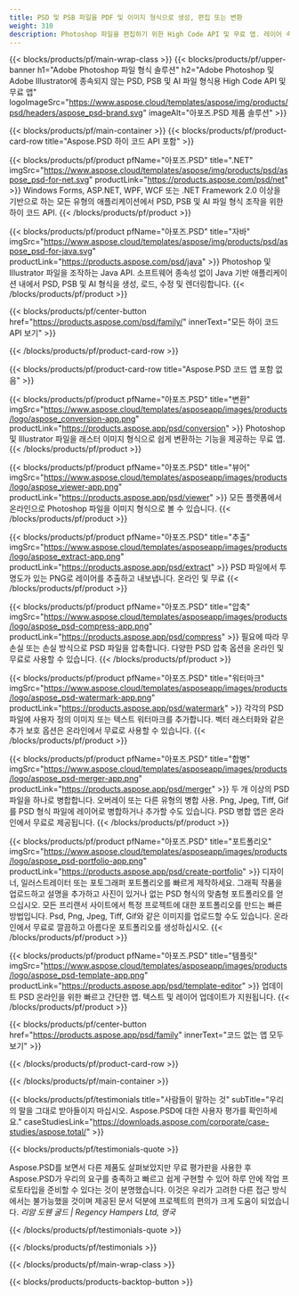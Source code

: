 ```yaml
---
title: PSD 및 PSB 파일을 PDF 및 이미지 형식으로 생성, 편집 또는 변환
weight: 310
description: Photoshop 파일을 편집하기 위한 High Code API 및 무료 앱. 레이어 속성을 업데이트하는 기능, 워터마크를 추가하는 기능 회전 배율 Flip Crop Dithering Raster Conversion.
---
```


{{< blocks/products/pf/main-wrap-class >}}
{{< blocks/products/pf/upper-banner h1="Adobe Photoshop 파일 형식 솔루션" h2="Adobe Photoshop 및 Adobe Illustrator에 종속되지 않는 PSD, PSB 및 AI 파일 형식용 High Code API 및 무료 앱" logoImageSrc="https://www.aspose.cloud/templates/aspose/img/products/psd/headers/aspose_psd-brand.svg" imageAlt="아포즈.PSD 제품 솔루션" >}}

{{< blocks/products/pf/main-container >}}
{{< blocks/products/pf/product-card-row title="Aspose.PSD 하이 코드 API 포함" >}}

{{< blocks/products/pf/product pfName="아포즈.PSD" title=".NET" imgSrc="https://www.aspose.cloud/templates/aspose/img/products/psd/aspose_psd-for-net.svg" productLink="https://products.aspose.com/psd/net" >}}
Windows Forms, ASP.NET, WPF, WCF 또는 .NET Framework 2.0 이상을 기반으로 하는 모든 유형의 애플리케이션에서 PSD, PSB 및 AI 파일 형식 조작을 위한 하이 코드 API.
{{< /blocks/products/pf/product >}}

{{< blocks/products/pf/product pfName="아포즈.PSD" title="자바" imgSrc="https://www.aspose.cloud/templates/aspose/img/products/psd/aspose_psd-for-java.svg" productLink="https://products.aspose.com/psd/java" >}}
Photoshop 및 Illustrator 파일을 조작하는 Java API. 소프트웨어 종속성 없이 Java 기반 애플리케이션 내에서 PSD, PSB 및 AI 형식을 생성, 로드, 수정 및 렌더링합니다.
{{< /blocks/products/pf/product >}}

{{< blocks/products/pf/center-button href="https://products.aspose.com/psd/family/" innerText="모든 하이 코드 API 보기" >}}

{{< /blocks/products/pf/product-card-row >}}

{{< blocks/products/pf/product-card-row title="Aspose.PSD 코드 앱 포함 없음" >}}

{{< blocks/products/pf/product pfName="아포즈.PSD" title="변환" imgSrc="https://www.aspose.cloud/templates/asposeapp/images/products/logo/aspose_conversion-app.png" productLink="https://products.aspose.app/psd/conversion" >}}
Photoshop 및 Illustrator 파일을 래스터 이미지 형식으로 쉽게 변환하는 기능을 제공하는 무료 앱.
{{< /blocks/products/pf/product >}}

{{< blocks/products/pf/product pfName="아포즈.PSD" title="뷰어" imgSrc="https://www.aspose.cloud/templates/asposeapp/images/products/logo/aspose_viewer-app.png" productLink="https://products.aspose.app/psd/viewer" >}}
모든 플랫폼에서 온라인으로 Photoshop 파일을 이미지 형식으로 볼 수 있습니다.
{{< /blocks/products/pf/product >}}

{{< blocks/products/pf/product pfName="아포즈.PSD" title="추출" imgSrc="https://www.aspose.cloud/templates/asposeapp/images/products/logo/aspose_extract-app.png" productLink="https://products.aspose.app/psd/extract" >}}
PSD 파일에서 투명도가 있는 PNG로 레이어를 추출하고 내보냅니다. 온라인 및 무료
{{< /blocks/products/pf/product >}}

{{< blocks/products/pf/product pfName="아포즈.PSD" title="압축" imgSrc="https://www.aspose.cloud/templates/asposeapp/images/products/logo/aspose_psd-compress-app.png" productLink="https://products.aspose.app/psd/compress" >}}
필요에 따라 무손실 또는 손실 방식으로 PSD 파일을 압축합니다. 다양한 PSD 압축 옵션을 온라인 및 무료로 사용할 수 있습니다.
{{< /blocks/products/pf/product >}}

{{< blocks/products/pf/product pfName="아포즈.PSD" title="워터마크" imgSrc="https://www.aspose.cloud/templates/asposeapp/images/products/logo/aspose_psd-watermark-app.png" productLink="https://products.aspose.app/psd/watermark" >}}
각각의 PSD 파일에 사용자 정의 이미지 또는 텍스트 워터마크를 추가합니다. 벡터 래스터화와 같은 추가 보호 옵션은 온라인에서 무료로 사용할 수 있습니다.
{{< /blocks/products/pf/product >}}

{{< blocks/products/pf/product pfName="아포즈.PSD" title="합병" imgSrc="https://www.aspose.cloud/templates/asposeapp/images/products/logo/aspose_psd-merger-app.png" productLink="https://products.aspose.app/psd/merger" >}}
두 개 이상의 PSD 파일을 하나로 병합합니다. 오버레이 또는 다른 유형의 병합 사용. Png, Jpeg, Tiff, Gif를 PSD 형식 파일에 레이어로 병합하거나 추가할 수도 있습니다. PSD 병합 앱은 온라인에서 무료로 제공됩니다.
{{< /blocks/products/pf/product >}}

{{< blocks/products/pf/product pfName="아포즈.PSD" title="포트폴리오" imgSrc="https://www.aspose.cloud/templates/asposeapp/images/products/logo/aspose_psd-portfolio-app.png" productLink="https://products.aspose.app/psd/create-portfolio" >}}
디자이너, 일러스트레이터 또는 포토그래퍼 포트폴리오를 빠르게 제작하세요. 그래픽 작품을 업로드하고 설명을 추가하고 사진이 있거나 없는 PSD 형식의 맞춤형 포트폴리오를 얻으십시오. 모든 프리랜서 사이트에서 특정 프로젝트에 대한 포트폴리오를 만드는 빠른 방법입니다. Psd, Png, Jpeg, Tiff, Gif와 같은 이미지를 업로드할 수도 있습니다. 온라인에서 무료로 깔끔하고 아름다운 포트폴리오를 생성하십시오.
{{< /blocks/products/pf/product >}}

{{< blocks/products/pf/product pfName="아포즈.PSD" title="템플릿" imgSrc="https://www.aspose.cloud/templates/asposeapp/images/products/logo/aspose_psd-template-app.png" productLink="https://products.aspose.app/psd/template-editor" >}}
업데이트 PSD 온라인을 위한 빠르고 간단한 앱. 텍스트 및 레이어 업데이트가 지원됩니다.
{{< /blocks/products/pf/product >}}

{{< blocks/products/pf/center-button href="https://products.aspose.app/psd/family" innerText="코드 없는 앱 모두 보기" >}}

{{< /blocks/products/pf/product-card-row >}}

{{< /blocks/products/pf/main-container >}}

{{< blocks/products/pf/testimonials title="사람들이 말하는 것" subTitle="우리의 말을 그대로 받아들이지 마십시오. Aspose.PSD에 대한 사용자 평가를 확인하세요." caseStudiesLink="https://downloads.aspose.com/corporate/case-studies/aspose.total/" >}}

{{< blocks/products/pf/testimonials-quote >}}
<p class="first">
 Aspose.PSD를 보면서 다른 제품도 살펴보았지만 무료 평가판을 사용한 후 Aspose.PSD가 우리의 요구를 충족하고 빠르고 쉽게 구현할 수 있어 하루 안에 작업 프로토타입을 준비할 수 있다는 것이 분명했습니다. 이것은 우리가 고려한 다른 접근 방식에서는 불가능했을 것이며 제공된 문서 덕분에 프로젝트의 편의가 크게 도움이 되었습니다.
 <em>
  리암 도웬 굴드 | Regency Hampers Ltd, 영국
 </em>
</p>

{{< /blocks/products/pf/testimonials-quote >}}

{{< /blocks/products/pf/testimonials >}}

{{< /blocks/products/pf/main-wrap-class >}}

{{< blocks/products/products-backtop-button >}}
